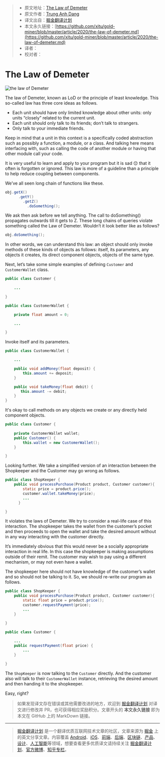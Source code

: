 > * 原文地址：[The Law of Demeter](https://levelup.gitconnected.com/the-law-of-demeter-4bd40aa21cbe)
> * 原文作者：[Trung Anh Dang](https://medium.com/@dangtrunganh)
> * 译文出自：[掘金翻译计划](https://github.com/xitu/gold-miner)
> * 本文永久链接：[https://github.com/xitu/gold-miner/blob/master/article/2020/the-law-of-demeter.md](https://github.com/xitu/gold-miner/blob/master/article/2020/the-law-of-demeter.md)
> * 译者：
> * 校对者：

# The Law of Demeter

![the law of Demeter](https://cdn-images-1.medium.com/max/2800/1*Q2hIGRJoa-s-CNx9KpZPeQ.jpeg)

The law of Demeter, known as LoD or the principle of least knowledge. This so-called law has three core ideas as follows.

* Each unit should have only limited knowledge about other units: only units “closely” related to the current unit.
* Each unit should only talk to its friends; don’t talk to strangers.
* Only talk to your immediate friends.

Keep in mind that a unit in this context is a specifically coded abstraction such as possibly a function, a module, or a class. And talking here means interfacing with, such as calling the code of another module or having that other module call your code.

It is very useful to learn and apply to your program but it is sad 😔 that it often is forgotten or ignored. This law is more of a guideline than a principle to help reduce coupling between components.

We’ve all seen long chain of functions like these.

```java
obj.getX()
      .getY()
        .getZ()
          .doSomething();
```

We ask then ask before we tell anything. The call to doSomething() propagates outwards till it gets to Z. These long chains of queries violate something called the Law of Demeter. Wouldn’t it look better like as follows?

```java
obj.doSomething();
```

In other words, we can understand this law: an object should only invoke methods of these kinds of objects as follows: itself, its parameters, any objects it creates, its direct component objects, objects of the same type.

Next, let’s take some simple examples of defining `Customer` and `CustomerWallet` class.

```java
public class Customer {
    
    ...

}

public class CustomerWallet {

    private float amount = 0;

    ...

}
```

Invoke itself and its parameters.

```java
public class CustomerWallet {

    ...

    public void addMoney(float deposit) {
        this.amount += deposit;
    }

    public void takeMoney(float debit) {
       this.amount -= debit;
    }
}
```

It's okay to call methods on any objects we create or any directly held component objects.

```java
public class Customer {
    
    private CustomerWallet wallet;
    public Customer() {
        this.wallet = new CustomerWallet();
    }

}
```

Looking further. We take a simplified version of an interaction between the Shopkeeper and the Customer may go wrong as follows.

```java
public class ShopKeeper {
    public void processPurchase(Product product, Customer customer){
        static price = product.price();
        customer.wallet.takeMoney(price);
        ...
      }

}
```

It violates the laws of Demeter. We try to consider a real-life case of this interaction. The shopkeeper takes the wallet from the customer’s pocket and then proceeds to open the wallet and take the desired amount without in any way interacting with the customer directly.

It’s immediately obvious that this would never be a socially appropriate interaction in real life. In this case the shopkeeper is making assumptions outside of their remit. The customer may wish to pay using a different mechanism, or may not even have a wallet.

The shopkeeper here should not have knowledge of the customer’s wallet and so should not be talking to it. So, we should re-write our program as follows.

```java
public class ShopKeeper {
    public void processPurchase(Product product, Customer customer){
        static float price = product.price();
        customer.requestPayment(price);
        ...
    }

}

public class Customer {
    
    ...
    public requestPayment(float price) {
        ...
    }

}
```

The `ShopKeeper` is now talking to the `Customer` directly. And the customer also will talk to their `CustomerWallet` instance, retrieving the desired amount and then handing it to the shopkeeper.

Easy, right?

> 如果发现译文存在错误或其他需要改进的地方，欢迎到 [掘金翻译计划](https://github.com/xitu/gold-miner) 对译文进行修改并 PR，也可获得相应奖励积分。文章开头的 **本文永久链接** 即为本文在 GitHub 上的 MarkDown 链接。

---

> [掘金翻译计划](https://github.com/xitu/gold-miner) 是一个翻译优质互联网技术文章的社区，文章来源为 [掘金](https://juejin.im) 上的英文分享文章。内容覆盖 [Android](https://github.com/xitu/gold-miner#android)、[iOS](https://github.com/xitu/gold-miner#ios)、[前端](https://github.com/xitu/gold-miner#前端)、[后端](https://github.com/xitu/gold-miner#后端)、[区块链](https://github.com/xitu/gold-miner#区块链)、[产品](https://github.com/xitu/gold-miner#产品)、[设计](https://github.com/xitu/gold-miner#设计)、[人工智能](https://github.com/xitu/gold-miner#人工智能)等领域，想要查看更多优质译文请持续关注 [掘金翻译计划](https://github.com/xitu/gold-miner)、[官方微博](http://weibo.com/juejinfanyi)、[知乎专栏](https://zhuanlan.zhihu.com/juejinfanyi)。
